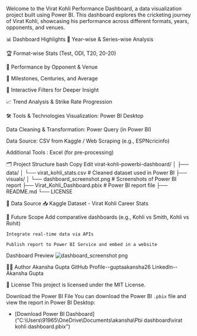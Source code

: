 Welcome to the Virat Kohli Performance Dashboard, a data visualization project built using Power BI. This dashboard explores the cricketing journey of Virat Kohli, showcasing his performance across different formats, years, opponents, and venues.

📊 Dashboard Highlights
📅 Year-wise & Series-wise Analysis

🏆 Format-wise Stats (Test, ODI, T20, 20-20)

🎯 Performance by Opponent & Venue

🧠 Milestones, Centuries, and Average

📍 Interactive Filters for Deeper Insight

📈 Trend Analysis & Strike Rate Progression

🛠 Tools & Technologies
Visualization: Power BI Desktop

Data Cleaning & Transformation: Power Query (in Power BI)

Data Source: CSV from Kaggle / Web Scraping (e.g., ESPNcricinfo)

Additional Tools : Excel (for pre-processing)

🗂 Project Structure
bash
Copy
Edit
virat-kohli-powerbi-dashboard/
│
├── data/
│   └── virat_kohli_stats.csv           # Cleaned dataset used in Power BI
├── visuals/
│   └── dashboard_screenshot.png        # Screenshots of Power BI report
├── Virat_Kohli_Dashboard.pbix          # Power BI report file
├── README.md
└── LICENSE

🧾 Data Source
    📥   Kaggle Dataset - Virat Kohli Career Stats

🌟 Future Scope
    Add comparative dashboards (e.g., Kohli vs Smith, Kohli vs Rohit)

    Integrate real-time data via APIs

    Publish report to Power BI Service and embed in a website

  Dashboard Preview
  ![dashboard_screenshot png](https://github.com/user-attachments/assets/de408843-1928-4b5c-8fad-9709694e6a93)

  


🧑‍💻 Author
Akansha Gupta
GitHub Profile--guptaakansha26
LinkedIn--Akansha Gupta

📄 License
This project is licensed under the MIT License.


Download the Power BI File
  You can download the Power BI `.pbix` file and view the report in Power BI Desktop:
   - [Download Power BI Dashboard]("C:\Users\91965\OneDrive\Documents\akansha\Pbi dashboard\virat kohli dashboard.pbix")
